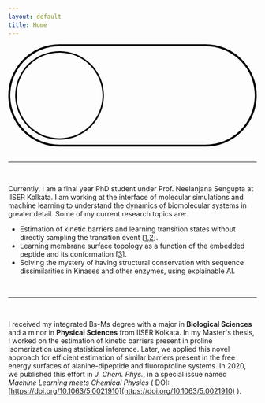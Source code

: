 ```yaml
---
layout: default
title: Home
---
```


<head>
<link rel="preload" href="/assets/face_on.jpg" as="image">
<link rel="preload" href="/assets/face_off.jpg" as="image">
<link rel="preload" href="/assets/SciMode.png" as="image">
<link rel="preload" href="/assets/ArtMode.png" as="image">
</head>

<body>
<div style="display: none;">
    <img src="/assets/face_off.jpg" alt="Preload Off Mode">
    <img src="/assets/ArtMode.png" alt="Preload Art Mode">
</div>
</body>



<!--
<div style="display: flex; align-items: center;">
    <img src="PallabDutta_Photo.jpg" alt="Your Photo" style="width:150px; border-radius: 50%; margin-right: 20px;">
    <div>
        <p style="text-align: justify;">
        🙏 Namaskar, this is Pallab Dutta! <br>
        👀 I’m a research scholar at IISER Kolkata, exploring the interface of computational chemistry and AI. 
        </p>
    </div>
</div>
-->

<div class="toggle-container">
    <div id="toggle-track">
        <div id="toggle-knob"></div>
    </div>
</div>

<br/>

<!--
<style>

.toggle-container {
    display: flex;
    justify-content: center;
    margin: 20px;
}

#toggle-track {
    width: 300px;
    height: 100px;
    background: url('/assets/SciMode.png') center/cover;
    border-radius: 50px;
    position: relative;
    transition: background 0.5s ease-in-out;
}

#toggle-knob {
    width: 90px;
    height: 90px;
    border-radius: 50%;
    background: url('/assets/face_on.jpg') center/cover;
    position: absolute;
    top: 5px;
    left: 5px;
    transition: transform 0.5s ease-in-out, background 0.5s ease-in-out;
}

</style>
-->

<style>
    
.toggle-container {
    display: flex;
    justify-content: center;
    /*margin: 5vh 0;*/
    width: 100%;
}

#toggle-track {
    width: 90vw; /* 90% of screen width */
    height: calc(90vw / 3); /* Height is 1/3 of width */
    max-width: 600px; /* Prevents excessive size on large screens */
    max-height: 200px; /* Corresponding max height */
    background: url('/assets/SciMode.png') center/cover;
    border-radius: calc(90vw / 6); /* Half of height to ensure perfect roundness */
    border: 4px solid black;
    position: relative;
    transition: background 0.5s ease-in-out;
}

#toggle-knob {
    width: calc(90vw / 3.5); /* Reduce size slightly */
    height: calc(90vw / 3.5); /* Keep it a circle */
    max-width: 180px; /* Adjust max width */
    max-height: 180px;
    border-radius: 50%;
    background: url('/assets/face_on.jpg') center/cover;
    position: absolute;
    top: 50%;
    left: 2%;
    box-shadow: inset 0 0 0 3px black;
    transform: translateY(-50%); /* Center vertically */
    transition: transform 0.5s ease-in-out, background 0.5s ease-in-out;
}

</style>

<script src="/assets/toggle.js"></script>
---

<br/>

Currently, I am a final year PhD student under Prof. Neelanjana Sengupta at IISER Kolkata. I am working at the interface of molecular simulations and machine learning to understand the dynamics of biomolecular systems in greater detail. Some of my current research topics are:
- Estimation of kinetic barriers and learning transition states without directly sampling the transition event [[1](https://doi.org/10.1002/cphc.202200595),[2](https://doi.org/10.1016/j.bpj.2023.02.010)].
- Learning membrane surface topology as a function of the embedded peptide and its conformation [[3](https://doi.org/10.1063/5.0250082)]. 
- Solving the mystery of having structural conservation with sequence dissimilarities in Kinases and other enzymes, using explainable AI.  

<br/>

---

<br/>

I received my integrated Bs-Ms degree with a major in **Biological Sciences** and a minor in **Physical Sciences** from IISER Kolkata. In my Master's thesis, I worked on the estimation of kinetic barriers present in proline isomerization using statistical inference. Later, we applied this novel approach for efficient estimation of similar barriers present in the free energy surfaces of alanine-dipeptide and fluoroproline systems. In 2020, we published this effort in *J. Chem. Phys.*, in a special issue named *Machine Learning meets Chemical Physics* ( DOI: [https://doi.org/10.1063/5.0021910](https://doi.org/10.1063/5.0021910) ).

<style>
  .site-footer {
    display: none;
  }
</style>
